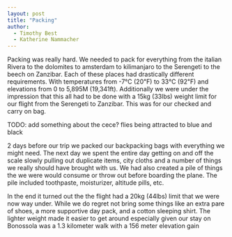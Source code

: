```yaml
---
layout: post
title: "Packing"
author:
  - Timothy Best
  - Katherine Nammacher
---
```



Packing was really hard. We needed to pack for everything from the italian Rivera to the dolomites to amsterdam to kilimanjaro to the Serengeti to the beech on Zanzibar. Each of these places had drastically different requirements. With temperatures from -7℃ (20℉) to 33℃ (92℉) and elevations from 0 to 5,895M (19,341ft). Additionally we were under the impression that this all had to be done with a 15kg (33lbs) weight limit for our flight from the Serengeti to Zanzibar. This was for our checked and carry on bag.

TODO: add something about the cece? flies being attracted to blue and black

2 days before our trip we packed our backpacking bags with everything we might need. The next day we spent the entire day getting on and off the scale slowly pulling out duplicate items, city cloths and a number of things we really should have brought with us. We had also created a pile of things the we were would consume or throw out before boarding the plane. The pile included toothpaste, moisturizer, altitude pills, etc.

In the end it turned out the the flight had a 20kg (44lbs) limit that we were now way under. While we do regret not bring some things like an extra pare of shoes, a more supportive day pack, and a cotton sleeping shirt. The lighter weight made it easier to get around especially given our stay on Bonossola was a 1.3 kilometer walk with a 156 meter elevation gain